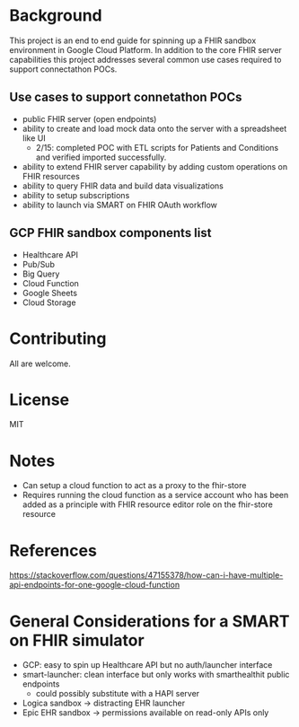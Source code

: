# Background
This project is an end to end guide for spinning up a FHIR sandbox environment in Google Cloud Platform.  In addition to the core FHIR server capabilities this project addresses several common use cases required to support connectathon POCs.

## Use cases to support connetathon POCs
- public FHIR server (open endpoints)
- ability to create and load mock data onto the server with a spreadsheet like UI
    - 2/15: completed POC with ETL scripts for Patients and Conditions and verified imported successfully.
- ability to extend FHIR server capability by adding custom operations on FHIR resources
- ability to query FHIR data and build data visualizations
- ability to setup subscriptions
- ability to launch via SMART on FHIR OAuth workflow

## GCP FHIR sandbox components list
- Healthcare API
- Pub/Sub
- Big Query
- Cloud Function
- Google Sheets
- Cloud Storage

# Contributing
All are welcome.

# License
MIT

# Notes
- Can setup a cloud function to act as a proxy to the fhir-store
- Requires running the cloud function as a service account who has been added as a principle with FHIR resource editor role on the fhir-store resource

# References
https://stackoverflow.com/questions/47155378/how-can-i-have-multiple-api-endpoints-for-one-google-cloud-function

# General Considerations for a SMART on FHIR simulator
- GCP: easy to spin up Healthcare API but no auth/launcher interface
- smart-launcher: clean interface but only works with smarthealthit public endpoints
    - could possibly substitute with a HAPI server
- Logica sandbox -> distracting EHR launcher
- Epic EHR sandbox -> permissions available on read-only APIs only